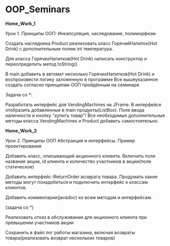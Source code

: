# OOP_Seminars

__Home_Work_1__

Урок 1. Принципы ООП: Инкапсуляция, наследование, полиморфизм

Создать наследника Product реализовать класс ГорячийНапиток(Hot Drink) с дополнительным полем int температура.

Для класса ГорячихНапитков(Hot Drink) написать конструктор и переопределить метод toString()

В main добавить в автомат несколько ГорячихНапитков(Hot Drink) и воспроизвести логику заложенную в программе
Все вышеуказанное создать согласно принципам ООП пройдённым на семинаре

Задача со *: 

Разработать интерфейс для VendingMachines на JFrame. В интерфейсе отобразить добавленные в main продукты(ListBox). Поле ввода наличности и кнопку "купить товар"! Все необходимые дополнительные методы класса VendingMachines и Product добавить самостоятельно.

__Home_Work_2__

Урок 2. Принципы ООП Абстракция и интерфейсы. Пример проектирования

Добавить класс, описывающий акционного клиента. Включить поле название акции, id клиента и количество участников в акции(поле статическое)

Добавить интерфейс iReturnOrder возврата товара. 
Продумать какие методы могут понадобиться и подключить интерфейс к классам клиентов.

Добавить комментарии(javadoc) ко всем методам и интерфейсам.

(задача со *)

Реализовать отказ в обслуживании для акционного клиента при превышении участников акции

Сохранить в файл лог работы магазина, включая возвраты товара(реализовать возврат нескольких товаров)